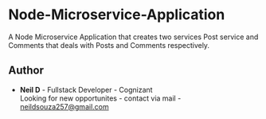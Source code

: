 # Node-Microservice-Application
A Node Microservice Application that creates two services Post service and Comments that deals with Posts and Comments respectively.

## Author
* **Neil D** - Fullstack Developer - Cognizant
<br />Looking for new opportunites - contact via mail - neildsouza257@gmail.com
